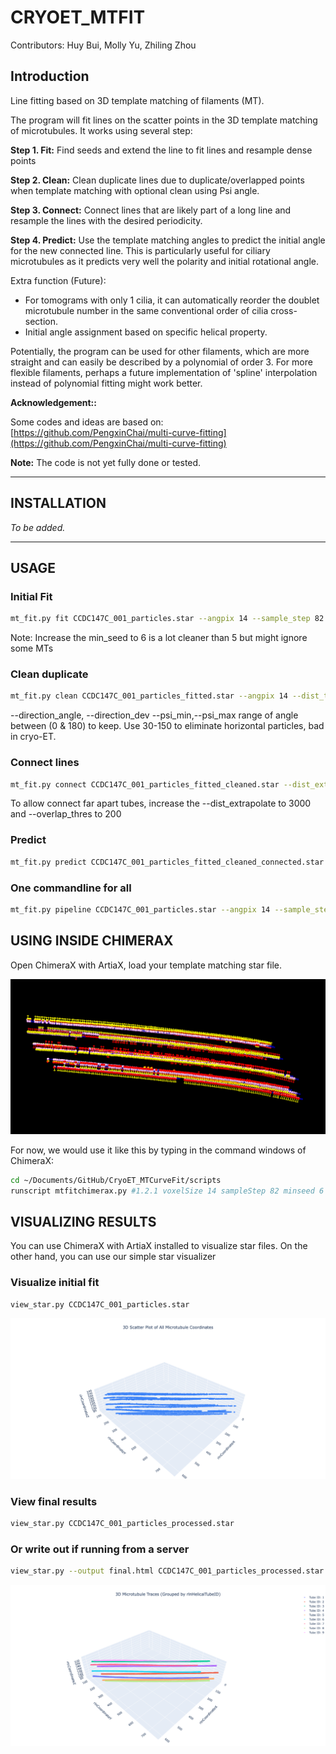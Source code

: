 # CRYOET_MTFIT

Contributors: Huy Bui, Molly Yu, Zhiling Zhou

## Introduction

Line fitting based on 3D template matching of filaments (MT).  

The program will fit lines on the scatter points in the 3D template matching of microtubules. It works using several step:

**Step 1. Fit:** Find seeds and extend the line to fit lines and resample dense points

**Step 2. Clean:** Clean duplicate lines due to duplicate/overlapped points when template matching with optional clean using Psi angle.

**Step 3. Connect:** Connect lines that are likely part of a long line and resample the lines with the desired periodicity.

**Step 4. Predict:** Use the template matching angles to predict the initial angle for the new connected line. This is particularly useful for ciliary microtubules as it predicts very well the polarity and initial rotational angle.

Extra function (Future): 
- For tomograms with only 1 cilia, it can automatically reorder the doublet microtubule number in the same conventional order of cilia cross-section.
- Initial angle assignment based on specific helical property.

Potentially, the program can be used for other filaments, which are more straight and can easily be described by a polynomial of order 3. For more flexible filaments, perhaps a future implementation of 'spline' interpolation instead of polynomial fitting might work better.

**Acknowledgement::**

Some codes and ideas are based on:   [https://github.com/PengxinChai/multi-curve-fitting](https://github.com/PengxinChai/multi-curve-fitting)

**Note:** The code is not yet fully done or tested.

---

## INSTALLATION
_To be added._

---

## USAGE

### Initial Fit
```bash
mt_fit.py fit CCDC147C_001_particles.star --angpix 14 --sample_step 82 --min_seed 6
```

Note: Increase the min_seed to 6 is a lot cleaner than 5 but might ignore some MTs

### Clean duplicate
```bash
mt_fit.py clean CCDC147C_001_particles_fitted.star --angpix 14 --dist_thres 50 --psi_min 30 --psi_max 150
```

--direction_angle, --direction_dev
--psi_min,--psi_max range of angle between (0 & 180) to keep. Use 30-150 to eliminate horizontal particles, bad in cryo-ET.

### Connect lines
```bash
mt_fit.py connect CCDC147C_001_particles_fitted_cleaned.star --dist_extrapolate 1500 --angpix 14 --min_seed 5 --overlap_thres 80 --sample_step 82 --min_part_per_tube
```

To allow connect far apart tubes, increase the --dist_extrapolate to 3000 and --overlap_thres to 200

### Predict
```bash
mt_fit.py predict CCDC147C_001_particles_fitted_cleaned_connected.star --angpix 14 --template CCDC147C_001_particles.star --neighbor_rad 100 --max_delta_degree 15
```

### One commandline for all
```bash
mt_fit.py pipeline CCDC147C_001_particles.star --angpix 14 --sample_step 82 --min_seed 6 --poly_order 3 --dist_thres 50 --dist_extrapolate 2000 --overlap_thres 100 --neighbor_rad 100 --template CCDC147C_001_particles.star 
```

## USING INSIDE CHIMERAX
Open ChimeraX with ArtiaX, load your template matching star file.

![ChimeraX star file visualization](imgs/TMstarfileChimeraX.png)


For now, we would use it like this by typing in the command windows of ChimeraX:
```bash
cd ~/Documents/GitHub/CryoET_MTCurveFit/scripts
runscript mtfitchimerax.py #1.2.1 voxelSize 14 sampleStep 82 minseed 6 poly 3 cleanDistThres 50 distExtrapolate 2000 overlapThres 100 minPart 5 neighborRad 100
```

## VISUALIZING RESULTS
You can use ChimeraX with ArtiaX installed to visualize star files. On the other hand, you can use our simple star visualizer

### Visualize initial fit
```bash
view_star.py CCDC147C_001_particles.star
```

![Template Matching STAR file example](imgs/TMstarfile.png)


### View final results
```bash
view_star.py CCDC147C_001_particles_processed.star
```

### Or write out if running from a server
```bash
view_star.py --output final.html CCDC147C_001_particles_processed.star
```

![MTFIT processed star file](imgs/MTFITstarfile.png)


